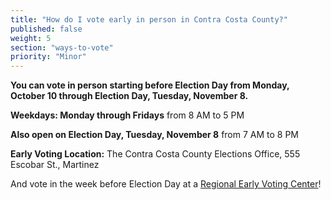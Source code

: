 ```yaml
---
title: "How do I vote early in person in Contra Costa County?"
published: false
weight: 5
section: "ways-to-vote"
priority: "Minor"
---
```


**You can vote in person starting before Election Day from Monday, October 10 through Election Day, Tuesday, November 8.**  

**Weekdays: Monday through Fridays** from 8 AM to 5 PM  

**Also open on Election Day, Tuesday, November 8** from 7 AM to 8 PM  

**Early Voting Location:** The Contra Costa County Elections Office, 555 Escobar St., Martinez  

And vote in the week before Election Day at a [Regional Early Voting Center](http://www.cocovote.us/current-election/vote-before-election-day/)!
